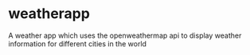# weatherapp
A weather app which uses the openweathermap api to display weather information for different cities in the world

